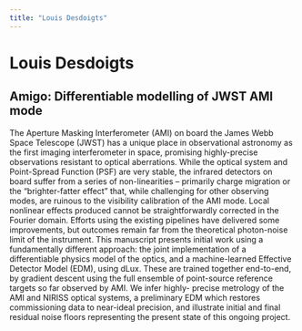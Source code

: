 ```yaml
---
title: "Louis Desdoigts"
---
```


# Louis Desdoigts
## Amigo: Differentiable modelling of JWST AMI mode

The Aperture Masking Interferometer (AMI) on board the James Webb Space Telescope (JWST) has a unique place in observational astronomy as the first imaging interferometer in space, promising highly-precise observations resistant to optical aberrations. While the optical system and Point-Spread Function (PSF) are very stable, the infrared detectors on board suffer from a series of non-linearities – primarily charge migration or the “brighter-fatter effect” that, while challenging for other observing modes, are ruinous to the visibility calibration of the AMI mode. Local nonlinear effects produced cannot be straightforwardly corrected in the Fourier domain. Efforts using the existing pipelines have delivered some improvements, but outcomes remain far from the theoretical photon-noise limit of the instrument. This manuscript presents initial work using a fundamentally different approach: the joint implementation of a differentiable physics model of the optics, and a machine-learned Effective Detector Model (EDM), using dLux. These are trained together end-to-end, by gradient descent using the full ensemble of point-source reference targets so far observed by AMI. We infer highly- precise metrology of the AMI and NIRISS optical systems, a preliminary EDM which restores commissioning data to near-ideal precision, and illustrate initial and final residual noise floors representing the present state of this ongoing project.
